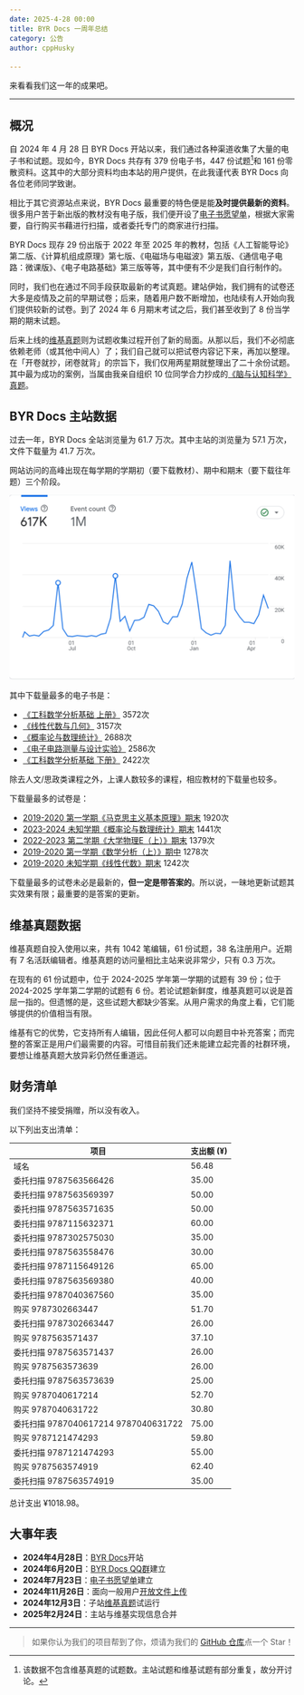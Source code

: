 ```yaml
---
date: 2025-4-28 00:00
title: BYR Docs 一周年总结
category: 公告
author: cppHusky

---
```


来看看我们这一年的成果吧。

---

<PostDetail>

## 概况

自 2024 年 4 月 28 日 BYR Docs 开站以来，我们通过各种渠道收集了大量的电子书和试题。现如今，BYR Docs 共存有 379 份电子书，447 份试题[^1]和 161 份零散资料。这其中的大部分资料均由本站的用户提供，在此我谨代表 BYR Docs 向各位老师同学致谢。

相比于其它资源站点来说，BYR Docs 最重要的特色便是能**及时提供最新的资料**。很多用户苦于新出版的教材没有电子版，我们便开设了[电子书愿望单](https://github.com/orgs/byrdoocs/discussions/2)，根据大家需要，自行购买书藉进行扫描，或者委托专门的商家进行扫描。

BYR Docs 现存 29 份出版于 2022 年至 2025 年的教材，包括《人工智能导论》第二版、《计算机组成原理》第七版、《电磁场与电磁波》第五版、《通信电子电路：微课版》、《电子电路基础》第三版等等，其中便有不少是我们自行制作的。

同时，我们也在通过不同手段获取最新的考试真题。建站伊始，我们拥有的试卷还大多是疫情及之前的早期试卷；后来，随着用户数不断增加，也陆续有人开始向我们提供较新的试卷。到了 2024 年 6 月期末考试之后，我们甚至收到了 8 份当学期的期末试题。

后来上线的[维基真题](https://wiki.byrdocs.org)则为试题收集过程开创了新的局面。从那以后，我们不必彻底依赖老师（或其他中间人）了；我们自己就可以把试卷内容记下来，再加以整理。在「开卷就抄，闭卷就背」的宗旨下，我们仅用两星期就整理出了二十余份试题。其中最为成功的案例，当属由我亲自组织 10 位同学合力抄成的[《脑与认知科学》真题](https://wiki.byrdocs.org/w/24-25-1-%E8%84%91%E4%B8%8E%E8%AE%A4%E7%9F%A5%E7%A7%91%E5%AD%A6-%E6%9C%9F%E6%9C%AB)。

[^1]: 该数据不包含维基真题的试题数。主站试题和维基试题有部分重复，故分开讨论。

## BYR Docs 主站数据

过去一年，BYR Docs 全站浏览量为 61.7 万次。其中主站的浏览量为 57.1 万次，文件下载量为 41.7 万次。

网站访问的高峰出现在每学期的学期初（要下载教材）、期中和期末（要下载往年题）三个阶段。

![Views Graph](views-graph.png)

其中下载量最多的电子书是：
- [《工科数学分析基础 上册》](https://byrdocs.org/?q=90e9d85ea86d4716780a7bbafecb767c) 3572次
- [《线性代数与几何》](https://byrdocs.org/?q=950abd598f29ecf5fbae8fc3b0092588) 3157次
- [《概率论与数理统计》](https://byrdocs.org/?q=ea80087009e8bcf78dbc45f475890fb8) 2688次
- [《电子电路测量与设计实验》](https://byrdocs.org/?q=0d696116eb3937a892c6bdffc6b6a203) 2586次
- [《工科数学分析基础 下册》](https://byrdocs.org/?q=5e8a15d1410d9831b6c93c8b62e387bb) 2422次

除去人文/思政类课程之外，上课人数较多的课程，相应教材的下载量也较多。

下载量最多的试卷是：
- [2019-2020 第一学期《马克思主义基本原理》期末](https://byrdocs.org/?q=ebf74504a5c50d3b08c804e244e27499) 1920次
- [2023-2024 未知学期《概率论与数理统计》期末](https://byrdocs.org/?q=3a1e5aa0ec64e12498c7b42218571ead) 1441次
- [2022-2023 第二学期《大学物理E（上）》期末](https://byrdocs.org/?q=ffda74da2cc11a76c32b580b47daebb5) 1379次
- [2019-2020 第一学期《数学分析（上）》期中](https://byrdocs.org/?q=4345526830c15162b3918f828ae52cae) 1278次
- [2019-2020 未知学期《线性代数》期末](https://byrdocs.org/?q=89c05d7717bf876abd175788b3ff4301) 1242次

下载量最多的试卷未必是最新的，**但一定是带答案的**。所以说，一昧地更新试题其实效果有限；最重要的是答案的更新。

## 维基真题数据

维基真题自投入使用以来，共有 1042 笔编辑，61 份试题，38 名注册用户。近期有 7 名活跃编辑者。维基真题的访问量相比主站来说非常少，只有 0.3 万次。

在现有的 61 份试题中，位于 2024-2025 学年第一学期的试题有 39 份；位于 2024-2025 学年第二学期的试题有 6 份。若论试题新鲜度，维基真题可以说是首屈一指的。但遗憾的是，这些试题大都缺少答案。从用户需求的角度上看，它们能够提供的价值相当有限。

维基有它的优势，它支持所有人编辑，因此任何人都可以向题目中补充答案；而完整的答案正是用户们最需要的内容。可惜目前我们还未能建立起完善的社群环境，要想让维基真题大放异彩仍然任重道远。

## 财务清单

我们坚持不接受捐赠，所以没有收入。

以下列出支出清单：

| 项目 | 支出额 (¥) |
|---|---|
| 域名 | 56.48 |
| 委托扫描 9787563566426 | 35.00 |
| 委托扫描 9787563569397 | 50.00 |
| 委托扫描 9787563571635 | 50.00 |
| 委托扫描 9787115632371 | 60.00 |
| 委托扫描 9787302575030 | 35.00 |
| 委托扫描 9787563558476 | 30.00 |
| 委托扫描 9787115649126 | 65.00 |
| 委托扫描 9787563569380 | 40.00 |
| 委托扫描 9787040367560 | 35.00 |
| 购买 9787302663447 | 51.70 |
| 委托扫描 9787302663447 | 26.00 |
| 购买 9787563571437 | 37.10 | 
| 委托扫描 9787563571437 | 26.00 |
| 购买 9787563573639 | 26.00 |
| 委托扫描 9787563573639 | 25.00 |
| 购买 9787040617214 | 52.70 |
| 购买 9787040631722 | 30.80 |
| 委托扫描 9787040617214 9787040631722 | 75.00 |
| 购买 9787121474293 | 59.80 |
| 委托扫描 9787121474293 | 55.00 |
| 购买 9787563574919 | 62.40 |
| 委托扫描 9787563574919 | 35.00 |

总计支出 ¥1018.98。

## 大事年表

- **2024年4月28日**：[BYR Docs](https://byrdocs.org)开站
- **2024年6月20日**：[BYR Docs QQ群](https://qm.qq.com/cgi-bin/qm/qr?k=plu_KgkqxI4Dw-FwW1aFQDQ0hL062WNV&jump_from=webapi&authKey=09aiBE16MH9jTfmgmGtCjMRsvpazAMkvLcG35mdICYHe2+FKF51qqSIdUC0dVxkh)建立
- **2024年7月23日**：[电子书愿望单](https://github.com/orghttps://wiki.byrdocs.org/w/24-25-1-通信原理-期末s/byrdocs/discussions/2)建立
- **2024年11月26日**：面向一般用户[开放文件上传](https://blog.byrdocs.org/blog/posts/how-to-organize-test/post.html)
- **2024年12月3日**：子站[维基真题](https://wiki.byrdocs.org)试运行
- **2025年2月24日**：主站与维基实现信息合并

---

> 如果你认为我们的项目帮到了你，烦请为我们的 [GitHub 仓库](https://github.com/byrdocs/byrdocs-archive)点一个 Star！

</PostDetail>
